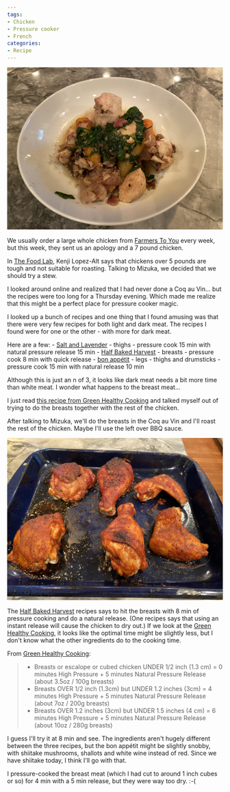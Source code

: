 ```yaml
---
tags:
- Chicken
- Pressure cooker
- French
categories: 
- Recipe
---
```

![Coq au Vin](/images/coq-au-vin.jpeg)

We usually order a large whole chicken from [Farmers To You](https://farmerstoyou.com/) every week, but this week, they sent us an apology and a 7 pound chicken.

In [The Food Lab](https://www.seriouseats.com/the-food-lab), Kenji Lopez-Alt says that chickens over 5 pounds are tough and not suitable for roasting. Talking to Mizuka, we decided that we should try a stew.

I looked around online and realized that I had never done a Coq au Vin... but the recipes were too long for a Thursday evening. Which made me realize that this might be a perfect place for pressure cooker magic.

I looked up a bunch of recipes and one thing that I found amusing was that there were very few recipes for both light and dark meat. The recipes I found were for one or the other - with more for dark meat.

Here are a few:
	- [Salt and Lavender](https://www.saltandlavender.com/instant-pot-coq-au-vin/) - thighs - pressure cook 15 min with natural pressure release 15 min
	- [Half Baked Harvest](https://www.halfbakedharvest.com/healthier-instant-pot-coq-au-vin/) - breasts - pressure cook 8 min with quick release
	- [bon appétit](https://www.bonappetit.com/recipe/instant-pot-coq-au-vin) - legs - thighs and drumsticks - pressure cook 15 min with natural release 10 min

Although this is just an n of 3, it looks like dark meat needs a bit more time than white meat. I wonder what happens to the breast meat...

I just read [this recipe from Green Healthy Cooking](https://greenhealthycooking.com/instant-pot-chicken/) and talked myself out of trying to do the breasts together with the rest of the chicken.

After talking to Mizuka, we'll do the breasts in the Coq au Vin and I'll roast the rest of the chicken. Maybe I'll use the left over BBQ sauce.

![BBQ Chicken](/images/bbq-chicken.jpeg)

The [Half Baked Harvest](https://www.halfbakedharvest.com/healthier-instant-pot-coq-au-vin/) recipes says to hit the breasts with 8 min of pressure cooking and do a natural release. (One recipes says that using an instant release will cause the chicken to dry out.) If we look at the [Green Healthy Cooking](https://greenhealthycooking.com/instant-pot-chicken/), it looks like the optimal time might be slightly less, but I don't know what the other ingredients do to the cooking time.

From [Green Healthy Cooking](https://greenhealthycooking.com/instant-pot-chicken/):
> * Breasts or escalope or cubed chicken UNDER 1/2 inch (1.3 cm) = 0 minutes High Pressure + 5 minutes Natural Pressure Release (about 3.5oz / 100g breasts)
> * Breasts OVER 1/2 inch (1.3cm) but UNDER 1.2 inches (3cm) = 4 minutes High Pressure + 5 minutes Natural Pressure Release (about 7oz / 200g breasts)
> * Breasts OVER 1.2 inches (3cm) but UNDER 1.5 inches (4 cm) = 6 minutes High Pressure + 5 minutes Natural Pressure Release (about 10oz / 280g breasts)

I guess I'll try it at 8 min and see. The ingredients aren't hugely different between the three recipes, but the bon appétit might be slightly snobby, with shiitake mushrooms, shallots and white wine instead of red. Since we have shiitake today, I think I'll go with that.

I pressure-cooked the breast meat (which I had cut to around 1 inch cubes or so) for 4 min with a 5 min release, but they were way too dry. :-(
